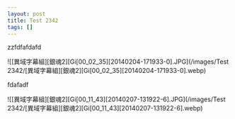 ```yaml
---
layout: post
title: Test 2342
tags: []
---
```


zzfdfafdafd

![[異域字幕組][銀魂2][Gi[00_02_35][20140204-171933-0].JPG](/images/Test 2342/[異域字幕組][銀魂2][Gi[00_02_35][20140204-171933-0].webp)

fdafadf

![[異域字幕組][銀魂2][Gi[00_11_43][20140207-131922-6].JPG](/images/Test 2342/[異域字幕組][銀魂2][Gi[00_11_43][20140207-131922-6].webp)
